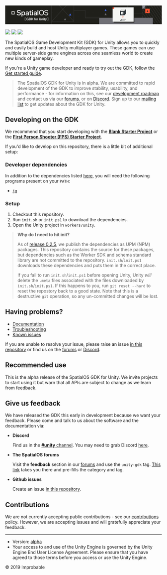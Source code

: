 ![](spatialos_gdk_for_unity_header.png)

![](https://img.shields.io/badge/license-MIT-brightgreen.svg) ![](https://badge.buildkite.com/fec962a4df6e6705871bffa4dfcdea4f2ff7efcd737e5186ea.svg?branch=develop) ![](https://img.shields.io/github/release/spatialos/gdk-for-unity.svg)

The SpatialOS Game Development Kit (GDK) for Unity allows you to quickly and easily build and host Unity multiplayer games. These games can use multiple server-side game engines across one seamless world to create new kinds of gameplay.

If you're a Unity game developer and ready to try out the GDK, follow the [Get started guide](https://docs.improbable.io/unity/alpha/projects/fps/get-started/get-started).

> The SpatialOS GDK for Unity is in alpha. We are committed to rapid development of the GDK to improve stability, usability, and performance - for information on this, see our [development roadmap](https://github.com/spatialos/gdk-for-unity/projects/1) and contact us via our [forums](https://forums.improbable.io/latest?tags=unity-gdk), or on [Discord](https://discord.gg/SCZTCYm). Sign up to our [mailing list](http://go.pardot.com/l/169082/2018-06-25/27mhsb) to get updates about the GDK for Unity.

## Developing on the GDK

We recommend that you start developing with the [**Blank Starter Project**](https://github.com/spatialos/gdk-for-unity-blank-project) or the [**First Person Shooter (FPS) Starter Project**](https://github.com/spatialos/gdk-for-unity-fps-starter-project/).

If you'd like to develop on this repository, there is a little bit of additional setup:

### Developer dependencies

In addition to the dependencies listed [here](https://docs.improbable.io/unity/alpha/machine-setup#4-install-the-gdk-dependencies), you will need the following programs present on your `PATH`:

* [`jq`](https://stedolan.github.io/jq/)

### Setup

1. Checkout this repository.
2. Run `init.sh` or `init.ps1` to download the dependencies.
3. Open the Unity project in `workers/unity`.

> **Why do I need to hit init?**
> 
> As of [release 0.2.5](https://github.com/spatialos/gdk-for-unity/releases/tag/0.2.5), we publish the dependencies as UPM (NPM) packages. This repository contains the source for these packages, but dependencies such as the Worker SDK and schema standard library are not committed to the repository. `init.sh`/`init.ps1` downloads these dependencies and puts them in the correct place.
>
> If you fail to run `init.sh`/`init.ps1` before opening Unity, Unity _will_ delete the `.meta` files associated with the files downloaded by `init.sh`/`init.ps1`. If this happens to you, run `git reset --hard` to reset the repostory back to a good state. Note that this is a destructive `git` operation, so any un-committed changes will be lost. 

## Having problems?

* [Documentation](https://docs.improbable.io/unity/alpha/)
* [Troubleshooting](https://docs.improbable.io/unity/alpha/reference/troubleshooting)
* [Known issues](https://github.com/spatialos/gdk-for-unity/projects/2)

If you are unable to resolve your issue, please raise an issue [in this repository](https://github.com/spatialos/gdk-for-unity/issues) or find us on the [forums](https://forums.improbable.io/latest?tags=unity-gdk) or [Discord](https://discord.gg/SCZTCYm).

## Recommended use

This is the alpha release of the SpatialOS GDK for Unity. We invite projects to start using it but warn that all APIs are subject to change as we learn from feedback.

## Give us feedback

We have released the GDK this early in development because we want your feedback. Please come and talk to us about the software and the documentation via:

* **Discord**
  
  Find us in the [**#unity** channel](https://discord.gg/SCZTCYm). You may need to grab Discord [here](https://discordapp.com).

* **The SpatialOS forums**

  Visit the **feedback** section in our [forums](https://forums.improbable.io) and use the `unity-gdk` tag. [This link](https://forums.improbable.io/new-topic?category=Feedback&tags=unity-gdk) takes you there and pre-fills the category and tag.

* **Github issues**

  Create an issue [in this repository](https://github.com/spatialos/gdk-for-unity/issues).

## Contributions

We are not currently accepting public contributions - see our [contributions](https://docs.improbable.io/unity/alpha/contributing) policy. However, we are accepting issues and will gratefully appreciate your feedback.

---

* Version: [alpha](https://docs.improbable.io/reference/latest/shared/release-policy)
* Your access to and use of the Unity Engine is governed by the Unity Engine End User License Agreement. Please ensure that you have agreed to those terms before you access or use the Unity Engine.

&copy; 2019 Improbable
